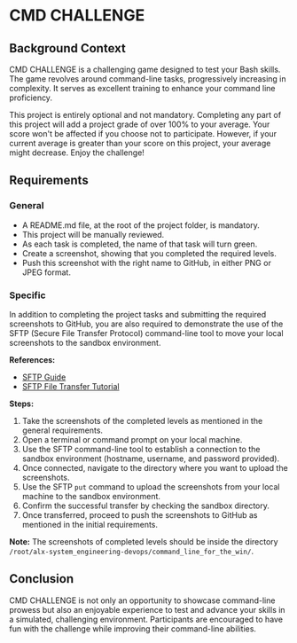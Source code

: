 # CMD CHALLENGE

## Background Context

CMD CHALLENGE is a challenging game designed to test your Bash skills. The game revolves around command-line tasks, progressively increasing in complexity. It serves as excellent training to enhance your command line proficiency.

This project is entirely optional and not mandatory. Completing any part of this project will add a project grade of over 100% to your average. Your score won't be affected if you choose not to participate. However, if your current average is greater than your score on this project, your average might decrease. Enjoy the challenge!

## Requirements

### General

- A README.md file, at the root of the project folder, is mandatory.
- This project will be manually reviewed.
- As each task is completed, the name of that task will turn green.
- Create a screenshot, showing that you completed the required levels.
- Push this screenshot with the right name to GitHub, in either PNG or JPEG format.

### Specific

In addition to completing the project tasks and submitting the required screenshots to GitHub, you are also required to demonstrate the use of the SFTP (Secure File Transfer Protocol) command-line tool to move your local screenshots to the sandbox environment.

**References:**
- [SFTP Guide](link-to-sftp-guide)
- [SFTP File Transfer Tutorial](link-to-sftp-tutorial)

**Steps:**

1. Take the screenshots of the completed levels as mentioned in the general requirements.
2. Open a terminal or command prompt on your local machine.
3. Use the SFTP command-line tool to establish a connection to the sandbox environment (hostname, username, and password provided).
4. Once connected, navigate to the directory where you want to upload the screenshots.
5. Use the SFTP `put` command to upload the screenshots from your local machine to the sandbox environment.
6. Confirm the successful transfer by checking the sandbox directory.
7. Once transferred, proceed to push the screenshots to GitHub as mentioned in the initial requirements.

**Note:**
The screenshots of completed levels should be inside the directory `/root/alx-system_engineering-devops/command_line_for_the_win/`.

## Conclusion

CMD CHALLENGE is not only an opportunity to showcase command-line prowess but also an enjoyable experience to test and advance your skills in a simulated, challenging environment. Participants are encouraged to have fun with the challenge while improving their command-line abilities.
